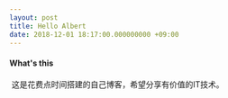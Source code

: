 ```yaml
---
layout: post
title: Hello Albert
date: 2018-12-01 18:17:00.000000000 +09:00
---
```


#### What's this 

​	这是花费点时间搭建的自己博客，希望分享有价值的IT技术。


